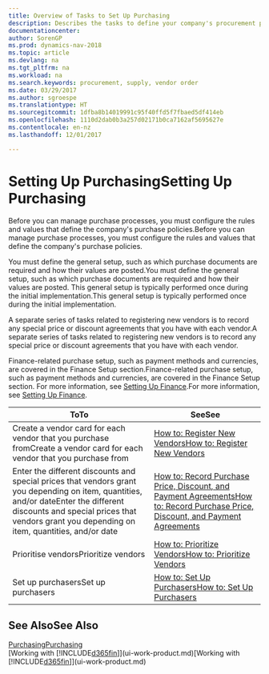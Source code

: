 ```yaml
---
title: Overview of Tasks to Set Up Purchasing
description: Describes the tasks to define your company's procurement policies and set up your purchasing processes.
documentationcenter: 
author: SorenGP
ms.prod: dynamics-nav-2018
ms.topic: article
ms.devlang: na
ms.tgt_pltfrm: na
ms.workload: na
ms.search.keywords: procurement, supply, vendor order
ms.date: 03/29/2017
ms.author: sgroespe
ms.translationtype: HT
ms.sourcegitcommit: 1dfba8b14019991c95f40ffd5f7fbaed5df414eb
ms.openlocfilehash: 1110d2dab0b3a257d02171b0ca7162af5695627e
ms.contentlocale: en-nz
ms.lasthandoff: 12/01/2017

---
```

# <a name="setting-up-purchasing"></a><span data-ttu-id="9ab3a-103">Setting Up Purchasing</span><span class="sxs-lookup"><span data-stu-id="9ab3a-103">Setting Up Purchasing</span></span>
<span data-ttu-id="9ab3a-104">Before you can manage purchase processes, you must configure the rules and values that define the company's purchase policies.</span><span class="sxs-lookup"><span data-stu-id="9ab3a-104">Before you can manage purchase processes, you must configure the rules and values that define the company's purchase policies.</span></span>

<span data-ttu-id="9ab3a-105">You must define the general setup, such as which purchase documents are required and how their values are posted.</span><span class="sxs-lookup"><span data-stu-id="9ab3a-105">You must define the general setup, such as which purchase documents are required and how their values are posted.</span></span> <span data-ttu-id="9ab3a-106">This general setup is typically performed once during the initial implementation.</span><span class="sxs-lookup"><span data-stu-id="9ab3a-106">This general setup is typically performed once during the initial implementation.</span></span>

<span data-ttu-id="9ab3a-107">A separate series of tasks related to registering new vendors is to record any special price or discount agreements that you have with each vendor.</span><span class="sxs-lookup"><span data-stu-id="9ab3a-107">A separate series of tasks related to registering new vendors is to record any special price or discount agreements that you have with each vendor.</span></span>

<span data-ttu-id="9ab3a-108">Finance-related purchase setup, such as payment methods and currencies, are covered in the Finance Setup section.</span><span class="sxs-lookup"><span data-stu-id="9ab3a-108">Finance-related purchase setup, such as payment methods and currencies, are covered in the Finance Setup section.</span></span> <span data-ttu-id="9ab3a-109">For more information, see [Setting Up Finance](finance-setup-finance.md).</span><span class="sxs-lookup"><span data-stu-id="9ab3a-109">For more information, see [Setting Up Finance](finance-setup-finance.md).</span></span>

| <span data-ttu-id="9ab3a-110">To</span><span class="sxs-lookup"><span data-stu-id="9ab3a-110">To</span></span> | <span data-ttu-id="9ab3a-111">See</span><span class="sxs-lookup"><span data-stu-id="9ab3a-111">See</span></span> |
| --- | --- |
| <span data-ttu-id="9ab3a-112">Create a vendor card for each vendor that you purchase from</span><span class="sxs-lookup"><span data-stu-id="9ab3a-112">Create a vendor card for each vendor that you purchase from</span></span>|[<span data-ttu-id="9ab3a-113">How to: Register New Vendors</span><span class="sxs-lookup"><span data-stu-id="9ab3a-113">How to: Register New Vendors</span></span>](purchasing-how-register-new-vendors.md) |
| <span data-ttu-id="9ab3a-114">Enter the different discounts and special prices that vendors grant you depending on item, quantities, and/or date</span><span class="sxs-lookup"><span data-stu-id="9ab3a-114">Enter the different discounts and special prices that vendors grant you depending on item, quantities, and/or date</span></span> |[<span data-ttu-id="9ab3a-115">How to: Record Purchase Price, Discount, and Payment Agreements</span><span class="sxs-lookup"><span data-stu-id="9ab3a-115">How to: Record Purchase Price, Discount, and Payment Agreements</span></span>](purchasing-how-record-purchase-price-discount-payment-agreements.md) |
| <span data-ttu-id="9ab3a-116">Prioritise vendors</span><span class="sxs-lookup"><span data-stu-id="9ab3a-116">Prioritize vendors</span></span> |[<span data-ttu-id="9ab3a-117">How to: Prioritize Vendors</span><span class="sxs-lookup"><span data-stu-id="9ab3a-117">How to: Prioritize Vendors</span></span>](purchasing-how-prioritize-vendors.md) |
| <span data-ttu-id="9ab3a-118">Set up purchasers</span><span class="sxs-lookup"><span data-stu-id="9ab3a-118">Set up purchasers</span></span> |[<span data-ttu-id="9ab3a-119">How to: Set Up Purchasers</span><span class="sxs-lookup"><span data-stu-id="9ab3a-119">How to: Set Up Purchasers</span></span>](purchasing-how-setup-purchasers.md) |

## <a name="see-also"></a><span data-ttu-id="9ab3a-120">See Also</span><span class="sxs-lookup"><span data-stu-id="9ab3a-120">See Also</span></span>
[<span data-ttu-id="9ab3a-121">Purchasing</span><span class="sxs-lookup"><span data-stu-id="9ab3a-121">Purchasing</span></span>](purchasing-manage-purchasing.md)  
<span data-ttu-id="9ab3a-122">[Working with [!INCLUDE[d365fin](includes/d365fin_md.md)]](ui-work-product.md)</span><span class="sxs-lookup"><span data-stu-id="9ab3a-122">[Working with [!INCLUDE[d365fin](includes/d365fin_md.md)]](ui-work-product.md)</span></span>


